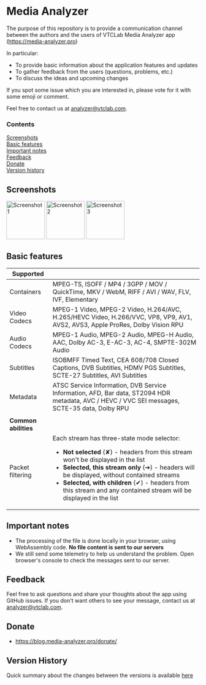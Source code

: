 # Media Analyzer
The purpose of this repository is to provide a communication channel between the authors and the users of VTCLab Media Analyzer app (https://media-analyzer.pro)

In particular:
* To provide basic information about the application features and updates
* To gather feedback from the users (questions, problems, etc.)
* To discuss the ideas and upcoming changes

If you spot some issue which you are interested in, please vote for it with some emoji or comment.

Feel free to contact us at analyzer@vtclab.com.

### Contents
 
[Screenshots](#screenshots)     
[Basic features](#basic-features)    
[Important notes](#important-notes)   
[Feedback](#feedback)     
[Donate](#donate)   
[Version history](#version-history)

## Screenshots

<a href="https://github.com/vtclab/analyzer-public/assets/87360808/7b27c42d-8890-4747-88f6-a4d5bc1bb694"><img width="100" alt="Screenshot 1" src="https://github.com/vtclab/analyzer-public/assets/87360808/7b27c42d-8890-4747-88f6-a4d5bc1bb694"></a>
<a href="https://github.com/vtclab/analyzer-public/assets/87360808/b16049ac-4d9a-42f5-bc5b-fa7268c3043c"><img width="100" alt="Screenshot 2" src="https://github.com/vtclab/analyzer-public/assets/87360808/b16049ac-4d9a-42f5-bc5b-fa7268c3043c"></a>
<a href="https://github.com/vtclab/analyzer-public/assets/87360808/4d6bded9-37d9-41d3-8b4f-a5189ecdfa4b"><img width="100" alt="Screenshot 3" src="https://github.com/vtclab/analyzer-public/assets/87360808/4d6bded9-37d9-41d3-8b4f-a5189ecdfa4b"></a>

## Basic features

| **Supported** | |
| --- | --- |
| Containers | MPEG-TS, ISOFF / MP4 / 3GPP / MOV / QuickTime, MKV / WebM, RIFF / AVI / WAV, FLV, IVF, Elementary
| Video Codecs | MPEG-1 Video, MPEG-2 Video, H.264/AVC, H.265/HEVC Video, H.266/VVC, VP8, VP9, AV1, AVS2, AVS3, Apple ProRes, Dolby Vision RPU
Audio Codecs | MPEG-1 Audio, MPEG-2 Audio, MPEG-H Audio, AAC, Dolby AC-3, E-AC-3, AC-4, SMPTE-302M Audio  |
Subtitles | ISOBMFF Timed Text, CEA 608/708 Closed Captions, DVB Subtitles, HDMV PGS Subtitles, SCTE-27 Subtitles, AVI Subtitles
Metadata | ATSC Service Information, DVB Service Information, AFD, Bar data, ST2094 HDR metadata, AVC / HEVC / VVC SEI messages, SCTE-35 data, Dolby RPU
| | |
| **Common abilities** | |
| Packet filtering | Each stream has three-state mode selector: <ul><li>**Not selected** (✘) - headers from this stream won't be displayed in the list</li><li>**Selected, this stream only** (➔) - headers will be displayed, without contained streams</li><li>**Selected, with children** (✔) - headers from this stream and any contained stream will be displayed in the list</li></ul>

## Important notes
* The processing of the file is done locally in your browser, using WebAssembly code. **No file content is sent to our servers**
* We still send some telemetry to help us understand the problem. Open browser's console to check the messages sent to our server.

## Feedback
Feel free to ask questions and share your thoughts about the app using GitHub issues. If you don't want others to see your message, contact us at analyzer@vtclab.com.

## Donate

* https://blog.media-analyzer.pro/donate/

## Version History
Quick summary about the changes between the versions is available [here](HISTORY.md)
